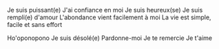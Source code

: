 Je suis puissant(e)
J'ai confiance en moi
Je suis heureux(se)
Je suis rempli(e) d'amour
L'abondance vient facilement à moi
La vie est simple, facile et sans effort

Ho'oponopono
Je suis désolé(e)
Pardonne-moi
Je te remercie
Je t'aime
